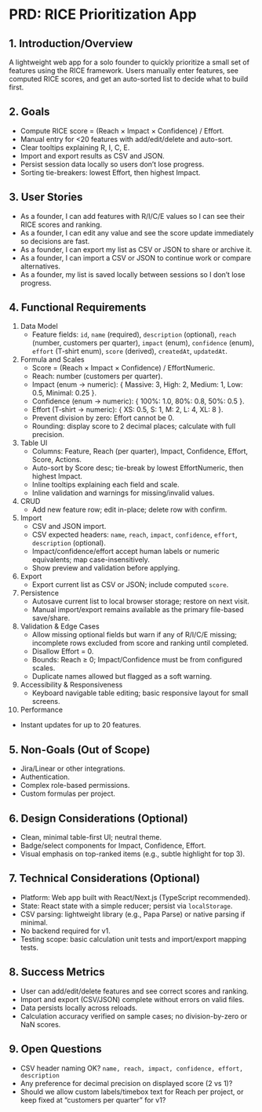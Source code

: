 # PRD: RICE Prioritization App

## 1. Introduction/Overview

A lightweight web app for a solo founder to quickly prioritize a small set of features using the RICE framework. Users manually enter features, see computed RICE scores, and get an auto-sorted list to decide what to build first.

## 2. Goals

- Compute RICE score = (Reach × Impact × Confidence) / Effort.
- Manual entry for <20 features with add/edit/delete and auto-sort.
- Clear tooltips explaining R, I, C, E.
- Import and export results as CSV and JSON.
- Persist session data locally so users don’t lose progress.
- Sorting tie-breakers: lowest Effort, then highest Impact.

## 3. User Stories

- As a founder, I can add features with R/I/C/E values so I can see their RICE scores and ranking.
- As a founder, I can edit any value and see the score update immediately so decisions are fast.
- As a founder, I can export my list as CSV or JSON to share or archive it.
- As a founder, I can import a CSV or JSON to continue work or compare alternatives.
- As a founder, my list is saved locally between sessions so I don’t lose progress.

## 4. Functional Requirements

1. Data Model
   - Feature fields: `id`, `name` (required), `description` (optional), `reach` (number, customers per quarter), `impact` (enum), `confidence` (enum), `effort` (T‑shirt enum), `score` (derived), `createdAt`, `updatedAt`.
2. Formula and Scales
   - Score = (Reach × Impact × Confidence) / EffortNumeric.
   - Reach: number (customers per quarter).
   - Impact (enum → numeric): { Massive: 3, High: 2, Medium: 1, Low: 0.5, Minimal: 0.25 }.
   - Confidence (enum → numeric): { 100%: 1.0, 80%: 0.8, 50%: 0.5 }.
   - Effort (T‑shirt → numeric): { XS: 0.5, S: 1, M: 2, L: 4, XL: 8 }.
   - Prevent division by zero: Effort cannot be 0.
   - Rounding: display score to 2 decimal places; calculate with full precision.
3. Table UI
   - Columns: Feature, Reach (per quarter), Impact, Confidence, Effort, Score, Actions.
   - Auto-sort by Score desc; tie-break by lowest EffortNumeric, then highest Impact.
   - Inline tooltips explaining each field and scale.
   - Inline validation and warnings for missing/invalid values.
4. CRUD
   - Add new feature row; edit in-place; delete row with confirm.
5. Import
   - CSV and JSON import.
   - CSV expected headers: `name`, `reach`, `impact`, `confidence`, `effort`, `description` (optional).
   - Impact/confidence/effort accept human labels or numeric equivalents; map case-insensitively.
   - Show preview and validation before applying.
6. Export
   - Export current list as CSV or JSON; include computed `score`.
7. Persistence
   - Autosave current list to local browser storage; restore on next visit.
   - Manual import/export remains available as the primary file-based save/share.
8. Validation & Edge Cases
   - Allow missing optional fields but warn if any of R/I/C/E missing; incomplete rows excluded from score and ranking until completed.
   - Disallow Effort = 0.
   - Bounds: Reach ≥ 0; Impact/Confidence must be from configured scales.
   - Duplicate names allowed but flagged as a soft warning.
9. Accessibility & Responsiveness
   - Keyboard navigable table editing; basic responsive layout for small screens.
10. Performance
   - Instant updates for up to 20 features.

## 5. Non-Goals (Out of Scope)

- Jira/Linear or other integrations.
- Authentication.
- Complex role-based permissions.
- Custom formulas per project.

## 6. Design Considerations (Optional)

- Clean, minimal table-first UI; neutral theme.
- Badge/select components for Impact, Confidence, Effort.
- Visual emphasis on top-ranked items (e.g., subtle highlight for top 3).

## 7. Technical Considerations (Optional)

- Platform: Web app built with React/Next.js (TypeScript recommended).
- State: React state with a simple reducer; persist via `localStorage`.
- CSV parsing: lightweight library (e.g., Papa Parse) or native parsing if minimal.
- No backend required for v1.
- Testing scope: basic calculation unit tests and import/export mapping tests.

## 8. Success Metrics

- User can add/edit/delete features and see correct scores and ranking.
- Import and export (CSV/JSON) complete without errors on valid files.
- Data persists locally across reloads.
- Calculation accuracy verified on sample cases; no division-by-zero or NaN scores.

## 9. Open Questions

- CSV header naming OK? `name, reach, impact, confidence, effort, description`
- Any preference for decimal precision on displayed score (2 vs 1)?
- Should we allow custom labels/timebox text for Reach per project, or keep fixed at “customers per quarter” for v1?


